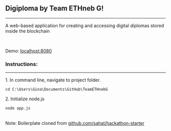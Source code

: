 <h2>Digiploma by Team ETHneb G!</h2>
<hr>
<p>A web-based application for creating and accessing digital diplomas stored inside the blockchain</p>
<br>
<p>Demo: <a href="localhost:8080">localhost:8080</a>
<br>
<h3>Instructions:</h3>
<hr>
<p>1. In command line, navigate to project folder.</p>
<code>cd C:\Users\Gina\Documents\GitHub\TeamETHnebG</code>
<br>
<p>2. Initialize node.js</p>
<code>node app.js</code>
<br>
<br>
<p>Note: Boilerplate cloned from <a href="github.com/sahat/hackathon-starter">github.com/sahat/hackathon-starter</a>
